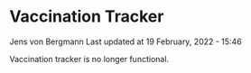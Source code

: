 Vaccination Tracker
================
Jens von Bergmann
Last updated at 19 February, 2022 - 15:46

Vaccination tracker is no longer functional.
